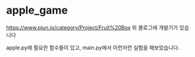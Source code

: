 # apple_game
https://www.pjun.io/category/Project/Fruit%20Box
위 블로그에 개발기가 있습니다

apple.py에 필요한 함수들이 있고, main.py에서 이런저런 실험을 해보았습니다.
